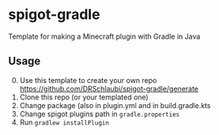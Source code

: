 # spigot-gradle
Template for making a Minecraft plugin with Gradle in Java

## Usage
0. Use this template to create your own repo https://github.com/DRSchlaubi/spigot-gradle/generate
1. Clone this repo (or your templated one)
2. Change package (also in plugin.yml and in build.gradle.kts
3. Change spigot plugins path in `gradle.properties`
4. Run `gradlew installPlugin`
